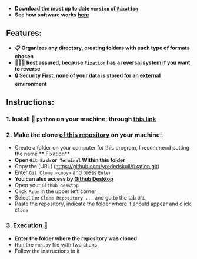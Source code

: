 * **Download the most up to date `version` of [`Fixation`](https://github.com/yrededskull/fixation/releases)**
* **See how software works [here](https://yrededskull.github.io/fixation/view/)**

## **Features:**
* **📋 Organizes any directory, creating folders with each type of formats chosen**
* **🕵🏽‍♂️ Rest assured, because `Fixation` has a reversal system if you want to reverse**
* **🔒 Security First, none of your data is stored for an external environment**

## **Instructions:**

### **1. Install 🐍 `python` on your machine, through [this link](https://www.python.org/)**

### **2. Make the clone [of this repository](https://github.com/yrededskull/fixation.git) on your machine:**

* Create a folder on your computer for this program, I recommend putting the name ** Fixation** <br>
* **Open `Git Bash` or` Terminal` Within this folder <br>**
* Copy the [URL] (https://github.com/yrededskull/fixation.git)
* Enter `Git Clone <copy>` and press `Enter` <br>
* **You can also access by [Github Desktop](https://desktop.github.com/) <br>**
* Open your `Github desktop` <br>
* Click `File` in the upper left corner <br>
* Select the `Clone Repository ...` and go to the tab `URL` <br>
* Paste the repository, indicate the folder where it should appear and click `Clone` <br>

### **3. Execution 🦈**
* **Enter the folder where the repository was cloned**
* Run the `run.py` file with two clicks
* Follow the instructions in it
